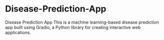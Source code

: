 # Disease-Prediction-App
Disease Prediction App This is a machine learning-based disease prediction app built using Gradio, a Python library for creating interactive web applications. 
